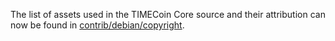 The list of assets used in the TIMECoin Core source and their attribution can now be found in [contrib/debian/copyright](../contrib/debian/copyright).
